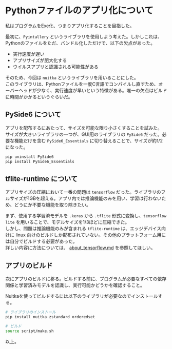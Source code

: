 # Pythonファイルのアプリ化について

私はプログラムをExe化、つまりアプリ化することを目指した。  

最初に、`Pyintallery` というライブラリを使用しよう考えた。しかしこれは、Pythonのファイルをただ、バンドル化しただけで、以下の欠点があった。

- 実行速度が遅い
- アプリサイズが肥大化する
- ウイルスアプリと認識される可能性がある

そのため、今回は `nuitka` というライブラリを用いることにした。  
このライブラリは、Pythonファイルを一度C言語でコンパイルし直すため、オーバーヘッドが少なく、実行速度が早いという特徴がある。唯一の欠点はビルドに時間がかかるというぐらいだ。

## PySide6 について

アプリを配布するにあたって、サイズを可能な限り小さくすることを試みた。  
サイズが大きいライブラリの一つが、GUI用のライブラリの `PySide6` だった。必要な機能だけを含む `PySide6_Essentials` に切り替えることで、サイズが約1/2になった。

```bash
pip uninstall PySide6
pip install PySide6_Essentials
```

## tflite-runtime について

アプリサイズの圧縮において一番の問題は `tensorflow` だった。ライブラリのフルサイズが1GBを超える。アプリ内では推論機能のみを用い、学習は行わないため、どうにか不要な機能を取り除きたい。  

まず、使用する学習済モデルを `.keras` から `.tflite` 形式に変換し、`tensorflow lite` を用いることで、モデルサイズを1/3ほどに圧縮できた。  
しかし、問題は推論機能のみが含まれる `tflite-runtime` は、エッジデバイス向けに linux 向けのビルドしか配布されていない。その他のプラットフォーム用には自分でビルドする必要があった。  
詳しい内容に方法については、 [about_tensorflow.md](./about_tensorflow.md) を参照してほしい。

## アプリのビルド

次にアプリのビルドに移る。ビルドする前に、プログラムが必要なすべての依存関係と学習済みモデルを認識し、実行可能かどうかを確認すること。  

Nuitkaを使ってビルドするには以下のライブラリが必要なのでインストールする。  

```bash
# ライブラリのインストール
pip install nuitka zstandard orderedset

# ビルド
source script/make.sh
```

以上。
